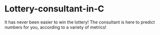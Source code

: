 # Lottery-consultant-in-C
It has never been easier to win the lottery! The consultant is here to predict numbers for you, according to a variety of metrics!
